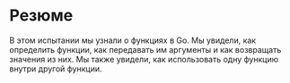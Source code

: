 # Резюме

В этом испытании мы узнали о функциях в Go. Мы увидели, как определить функции, как передавать им аргументы и как возвращать значения из них. Мы также увидели, как использовать одну функцию внутри другой функции.

